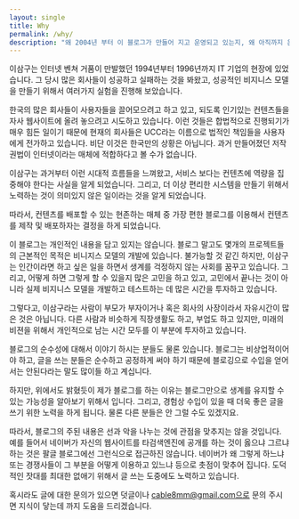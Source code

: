 ```yaml
---
layout: single
title: Why
permalink: /why/
description: "왜 2004년 부터 이 블로그가 만들어 지고 운영되고 있는지, 왜 아직까지 운영되는지에 대해서 솔직하게 이야기 합니다."
---
```


이삼구는 인터넷 벤쳐 거품이 만발했던 1994년부터 1996년까지 IT 기업의 현장에 있었습니다. 그 당시 많은 회사들이 성공하고 실패하는 것을 봐왔고, 성공적인 비지니스 모델을 만들기 위해서 여러가지 실험을 진행해 보았습니다.

한국의 많은 회사들이 사용자들을 끌어모으려고 하고 있고, 되도록 인기있는 컨텐츠들을 자사 웹사이트에 올려 놓으려고 시도하고 있습니다. 이런 것들은 합법적으로 진행되기가 매우 힘든 일이기 때문에 현재의 회사들은 UCC라는 이름으로 법적인 책임들을 사용자에게 전가하고 있습니다. 비단 이것은 한국만의 상황은 아닙니다. 과거 만들어졌던 저작권법이 인터넷이라는 매체에 적합하다고 볼 수가 없습니다.

이삼구는 과거부터 이런 시대적 흐름들을 느껴왔고, 서비스 보다는 컨텐츠에 역량을 집중해야 한다는 사실을 알게 되었습니다. 그리고, 더 이상 편리한 시스템을 만들기 위해서 노력하는 것이 의미있지 않은 일이라는 것을 알게 되었습니다.

따라서, 컨텐츠를 배포할 수 있는 현존하는 매체 중 가장 편한 블로그를 이용해서 컨텐츠를 제작 및 배포하자는 결정을 하게 되었습니다.

이 블로그는 개인적인 내용을 담고 있지는 않습니다. 블로그 말고도 몇개의 프로젝트들의 근본적인 목적은 비니지스 모델의 개발에 있습니다. 불가능할 것 같긴 하지만, 이삼구는 인간이라면 하고 싶은 일을 하면서 생계를 걱정하지 않는 사회를 꿈꾸고 있습니다. 그리고, 어떻게 하면 그렇게 할 수 있을지 많은 고민을 하고 있고, 고민에서 끝나는 것이 아니라 실제 비지니스 모델을 개발하고 테스트하는 데 많은 시간을 투자하고 있습니다.

그렇다고, 이삼구라는 사람이 부모가 부자이거나 혹은 회사의 사장이라서 자유시간이 많은 것은 아닙니다. 다른 사람과 비슷하게 직장생활도 하고, 부업도 하고 있지만, 미래의 비젼을 위해서 개인적으로 남는 시간 모두를 이 부분에 투자하고 있습니다.

블로그의 순수성에 대해서 이야기 하시는 분들도 물론 있습니다. 블로그는 비상업적이어야 하고, 글을 쓰는 분들은 순수하고 공정하게 써야 하기 때문에 블로깅으로 수입을 얻어서는 안된다라는 말도 많이들 하고 계십니다.

하지만, 위에서도 밝혔듯이 제가 블로그를 하는 이유는 블로그만으로 생계를 유지할 수 있는 가능성을 알아보기 위해서 입니다. 그리고, 경험상 수입이 있을 때 더욱 좋은 글을 쓰기 위한 노력을 하게 됩니다. 물론 다른 분들은 안 그럴 수도 있겠지요.

따라서, 블로그의 주된 내용은 선과 악을 나누는 것에 관점을 맞추지는 않을 것입니다. 예를 들어서 네이버가 자신의 웹사이트를 타검색엔진에 공개를 하는 것이 옳으냐 그르냐 하는 것은 팔글 블로그에선 그런식으로 접근하진 않습니다. 네이버가 왜 그렇게 하느냐 또는 경쟁사들이 그 부분을 어떻게 이용하고 있느냐 등으로 촛점이 맞추어 집니다. 도덕적인 잣대를 최대한 없애기 위해서 글 쓰는 도중에도 노력하고 있습니다.

혹시라도 글에 대한 문의가 있으면 덧글이나 cable8mm@gmail.com으로 문의 주시면 지식이 닿는데 까지 도움을 드리겠습니다.
